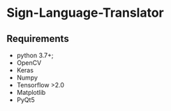 # Sign-Language-Translator
## Requirements
* python 3.7+;
* OpenCV
* Keras
* Numpy
* Tensorflow >2.0
* Matplotlib
* PyQt5
